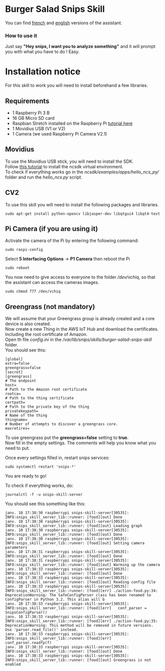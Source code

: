 # Burger Salad Snips Skill
  
You can find [french](https://console.snips.ai/app-editor/skill_x7VKk0K00Nyv "French version of the assistant") and [english](https://console.snips.ai/app-editor/skill_x7Vo5Y9kExaq "English version of the assistant") versions of the assistant.
  
### How to use it
Just say **"Hey snips, I want you to analyze something"** and it will prompt you with what you have to do ! Easy.

# Installation notice
  
For this skill to work you will need to install beforehand a few libraries.  
  
## Requirements

- 1 Raspberry Pi 3 B
- 16 GB Micro SD card
- Raspbian Stretch installed on the Raspberry Pi [tutorial here](https://www.raspberrypi.org/documentation/installation/installing-images/ "Raspbian Stretch installation tutorial")
- 1 Movidius USB (V1 or V2)
- 1 Camera (we used Raspberry Pi Camera V2.1)
  
## Movidius
  
To use the Movidius USB stick, you will need to install the SDK.  
Follow [this tutorial](https://movidius.github.io/ncsdk/virtualenv.html "Virtual environment installation tutorial") to install the ncsdk virtual environment.    
To check if everything works go in the *ncsdk/examples/apps/hello_ncs_py/* folder and run the *hello_ncs.py* script.
  
## CV2
  
To use this skill you will need to install the following packages and libraries.
```
sudo apt-get install python-opencv libjasper-dev libqtgui4 libqt4-test
``` 
## Pi Camera (if you are using it)
  
Activate the camera of the Pi by entering the following command:
```
sudo raspi-config
```
Select **5 Interfacing Options** -> **P1 Camera** then reboot the Pi
```
sudo reboot
```
  
You now need to give access to everyone to the folder */dev/vchiq*, so that the assistant can access the cameras images.
```
sudo chmod 777 /dev/vchiq
```
## Greengrass (not mandatory)

We will assume that your Greengrass group is already created and a core device is also created.  
Now create a new Thing in the AWS IoT Hub and download the certificates. Including the root certificate of Amazon.  
Open th file *config.ini* in the */var/lib/snips/skills/burger-salad-snips-skill* folder.  
You should see this:
```
[global]
extra=false
greengrass=false
[secret]
[greengrass]
# The endpoint
host=
# Path to the Amazon root certificate
rootca=
# Path to the thing certificate
certpath=
# Path to the private key of the thing
privatekeypath=
# Name of the thing
thingname=
# Number of attempts to discover a greengrass core.
maxretires=
```
To use greengrass put the **greengrass=false** setting to **true**.  
Now fill in the empty settings. The comments will help you know what you need to put.

Once every settings filled in, restart snips services:
```
sudo systemctl restart 'snips-*'
```

You are ready to go!
  
To check if everything works, do:
```
journalctl -f -u snips-skill-server
```
You should see this something like this:
```
janv. 10 17:38:30 raspberrypi snips-skill-server[30535]: INFO:snips_skill_server_lib::runner: [food][out] Done
janv. 10 17:38:30 raspberrypi snips-skill-server[30535]: INFO:snips_skill_server_lib::runner: [food][out] Loading graph
janv. 10 17:38:30 raspberrypi snips-skill-server[30535]: INFO:snips_skill_server_lib::runner: [food][out] Done
janv. 10 17:38:30 raspberrypi snips-skill-server[30535]: INFO:snips_skill_server_lib::runner: [food][out] Setting camera parameters
janv. 10 17:38:31 raspberrypi snips-skill-server[30535]: INFO:snips_skill_server_lib::runner: [food][out] Done
janv. 10 17:38:31 raspberrypi snips-skill-server[30535]: INFO:snips_skill_server_lib::runner: [food][out] Warming up the camera
janv. 10 17:38:33 raspberrypi snips-skill-server[30535]: INFO:snips_skill_server_lib::runner: [food][out] Done
janv. 10 17:38:33 raspberrypi snips-skill-server[30535]: INFO:snips_skill_server_lib::runner: [food][out] Reading config file
janv. 10 17:38:33 raspberrypi snips-skill-server[30535]: INFO:snips_skill_server_lib::runner: [food][err] ./action-food.py:34: DeprecationWarning: The SafeConfigParser class has been renamed to ConfigParser in Python 3.2. This alias will b
janv. 10 17:38:33 raspberrypi snips-skill-server[30535]: INFO:snips_skill_server_lib::runner: [food][err]   conf_parser = SnipsConfigParser()
janv. 10 17:38:33 raspberrypi snips-skill-server[30535]: INFO:snips_skill_server_lib::runner: [food][err] ./action-food.py:35: DeprecationWarning: This method will be removed in future versions.  Use 'parser.read_file()' instead.
janv. 10 17:38:33 raspberrypi snips-skill-server[30535]: INFO:snips_skill_server_lib::runner: [food][err]   conf_parser.readfp(f)
janv. 10 17:38:33 raspberrypi snips-skill-server[30535]: INFO:snips_skill_server_lib::runner: [food][out] Done
janv. 10 17:38:33 raspberrypi snips-skill-server[30535]: INFO:snips_skill_server_lib::runner: [food][out] Greengrass is not enabled
```
